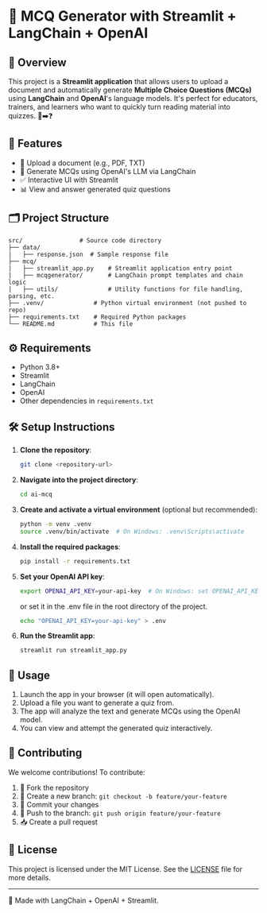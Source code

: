 # 🧠 MCQ Generator with Streamlit + LangChain + OpenAI

## 🚀 Overview

This project is a **Streamlit application** that allows users to upload a document and automatically generate **Multiple Choice Questions (MCQs)** using **LangChain** and **OpenAI**'s language models. It's perfect for educators, trainers, and learners who want to quickly turn reading material into quizzes. 📄➡️❓

## 🎯 Features

- 📁 Upload a document (e.g., PDF, TXT)
- 🤖 Generate MCQs using OpenAI's LLM via LangChain
- ✅ Interactive UI with Streamlit
- 📊 View and answer generated quiz questions

## 🗂️ Project Structure

```
src/                # Source code directory
├── data/
|   ├── response.json  # Sample response file
├── mcq/
|   ├── streamlit_app.py    # Streamlit application entry point
|   ├── mcqgenerator/       # LangChain prompt templates and chain logic
|   ├── utils/              # Utility functions for file handling, parsing, etc.
├── .venv/              # Python virtual environment (not pushed to repo)
├── requirements.txt    # Required Python packages
└── README.md           # This file
```

## ⚙️ Requirements

- Python 3.8+
- Streamlit
- LangChain
- OpenAI
- Other dependencies in `requirements.txt`

## 🛠️ Setup Instructions

1. **Clone the repository**:

   ```bash
   git clone <repository-url>
   ```

2. **Navigate into the project directory**:

   ```bash
   cd ai-mcq
   ```

3. **Create and activate a virtual environment** (optional but recommended):

   ```bash
   python -m venv .venv
   source .venv/bin/activate  # On Windows: .venv\Scripts\activate
   ```

4. **Install the required packages**:

   ```bash
   pip install -r requirements.txt
   ```

5. **Set your OpenAI API key**:

   ```bash
   export OPENAI_API_KEY=your-api-key  # On Windows: set OPENAI_API_KEY=your-api-key
   ```

   or set it in the .env file in the root directory of the project.

   ```bash
   echo "OPENAI_API_KEY=your-api-key" > .env
   ```

6. **Run the Streamlit app**:
   ```bash
   streamlit run streamlit_app.py
   ```

## 📌 Usage

1. Launch the app in your browser (it will open automatically).
2. Upload a file you want to generate a quiz from.
3. The app will analyze the text and generate MCQs using the OpenAI model.
4. You can view and attempt the generated quiz interactively.

## 🤝 Contributing

We welcome contributions! To contribute:

1. 🍴 Fork the repository
2. 🌿 Create a new branch: `git checkout -b feature/your-feature`
3. 💾 Commit your changes
4. 🚀 Push to the branch: `git push origin feature/your-feature`
5. 📥 Create a pull request

## 📄 License

This project is licensed under the MIT License. See the [LICENSE](LICENSE) file for more details.

---

🧠 Made with LangChain + OpenAI + Streamlit.

